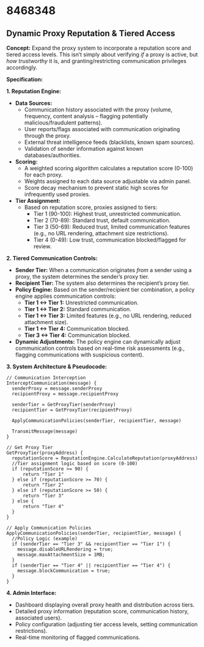 # 8468348

## Dynamic Proxy Reputation & Tiered Access

**Concept:** Expand the proxy system to incorporate a reputation score and tiered access levels. This isn’t simply about verifying *if* a proxy is active, but *how trustworthy* it is, and granting/restricting communication privileges accordingly.

**Specification:**

**1. Reputation Engine:**

*   **Data Sources:**
    *   Communication history associated with the proxy (volume, frequency, content analysis – flagging potentially malicious/fraudulent patterns).
    *   User reports/flags associated with communication originating through the proxy.
    *   External threat intelligence feeds (blacklists, known spam sources).
    *   Validation of sender information against known databases/authorities.
*   **Scoring:**
    *   A weighted scoring algorithm calculates a reputation score (0-100) for each proxy.
    *   Weights assigned to each data source adjustable via admin panel.
    *   Score decay mechanism to prevent static high scores for infrequently used proxies.
*   **Tier Assignment:**
    *   Based on reputation score, proxies assigned to tiers:
        *   Tier 1 (90-100): Highest trust, unrestricted communication.
        *   Tier 2 (70-89): Standard trust, default communication.
        *   Tier 3 (50-69): Reduced trust, limited communication features (e.g., no URL rendering, attachment size restrictions).
        *   Tier 4 (0-49): Low trust, communication blocked/flagged for review.

**2. Tiered Communication Controls:**

*   **Sender Tier:** When a communication originates *from* a sender using a proxy, the system determines the sender’s proxy tier.
*   **Recipient Tier:** The system also determines the recipient’s proxy tier.
*   **Policy Engine:** Based on the sender/recipient tier combination, a policy engine applies communication controls:
    *   **Tier 1 <-> Tier 1:** Unrestricted communication.
    *   **Tier 1 <-> Tier 2:** Standard communication.
    *   **Tier 1 <-> Tier 3:** Limited features (e.g., no URL rendering, reduced attachment size).
    *   **Tier 1 <-> Tier 4:** Communication blocked.
    *   **Tier 3 <-> Tier 4:** Communication blocked.
*   **Dynamic Adjustments:**  The policy engine can dynamically adjust communication controls based on real-time risk assessments (e.g., flagging communications with suspicious content).

**3. System Architecture & Pseudocode:**

```
// Communication Interception
InterceptCommunication(message) {
  senderProxy = message.senderProxy
  recipientProxy = message.recipientProxy

  senderTier = GetProxyTier(senderProxy)
  recipientTier = GetProxyTier(recipientProxy)

  ApplyCommunicationPolicies(senderTier, recipientTier, message)

  TransmitMessage(message)
}

// Get Proxy Tier
GetProxyTier(proxyAddress) {
  reputationScore = ReputationEngine.CalculateReputation(proxyAddress)
  //Tier assignment logic based on score (0-100)
  if (reputationScore >= 90) {
      return "Tier 1"
  } else if (reputationScore >= 70) {
      return "Tier 2"
  } else if (reputationScore >= 50) {
      return "Tier 3"
  } else {
      return "Tier 4"
  }
}

// Apply Communication Policies
ApplyCommunicationPolicies(senderTier, recipientTier, message) {
  //Policy Logic (example)
  if (senderTier == "Tier 3" && recipientTier == "Tier 1") {
    message.disableURLRendering = true;
    message.maxAttachmentSize = 1MB;
  }
  if (senderTier == "Tier 4" || recipientTier == "Tier 4") {
    message.blockCommunication = true;
  }
}
```

**4.  Admin Interface:**

*   Dashboard displaying overall proxy health and distribution across tiers.
*   Detailed proxy information (reputation score, communication history, associated users).
*   Policy configuration (adjusting tier access levels, setting communication restrictions).
*   Real-time monitoring of flagged communications.